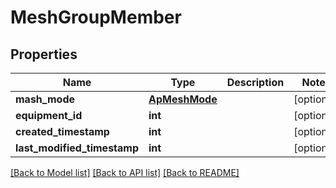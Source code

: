 # MeshGroupMember

## Properties
Name | Type | Description | Notes
------------ | ------------- | ------------- | -------------
**mash_mode** | [**ApMeshMode**](ApMeshMode.md) |  | [optional] 
**equipment_id** | **int** |  | [optional] 
**created_timestamp** | **int** |  | [optional] 
**last_modified_timestamp** | **int** |  | [optional] 

[[Back to Model list]](../README.md#documentation-for-models) [[Back to API list]](../README.md#documentation-for-api-endpoints) [[Back to README]](../README.md)

